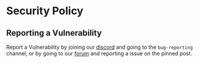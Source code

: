 # Security Policy

## Reporting a Vulnerability

Report a Vulnerability by joining our [discord](https://discord.watermelonkatana.com) and going to the `bug-reporting` channel, or by going to our [forum](https://forum.watermelonkatana.com) and reporting a issue on the pinned post.
